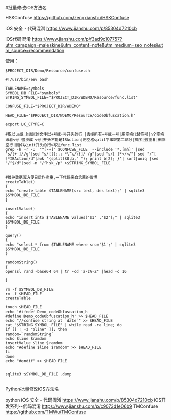  #批量修改iOS方法名

HSKConfuse
https://github.com/zengxianshu/HSKConfuse

iOS 安全 - 代码混淆
https://www.jianshu.com/p/85304d7210cb

iOS代码混淆
https://www.jianshu.com/p/f3ad9c107757?utm_campaign=maleskine&utm_content=note&utm_medium=seo_notes&utm_source=recommendation

使用：
```
$PROJECT_DIR/Demo/Resource/confuse.sh 
```

```
#!/usr/bin/env bash

TABLENAME=symbols
SYMBOL_DB_FILE="symbols"
STRING_SYMBOL_FILE="$PROJECT_DIR/WDEMO/Resource/func.list"

CONFUSE_FILE="$PROJECT_DIR/WDEMO"

HEAD_FILE="$PROJECT_DIR/WDEMO/Resource/codeObfuscation.h"

export LC_CTYPE=C

#取以.m或.h结尾的文件以+号或-号开头的行 |去掉所有+号或－号|用空格代替符号|n个空格跟着<号 替换成 <号|开头不能是IBAction|用空格split字串取第二部分|排序|去重复|删除空行|删掉以init开头的行>写进func.list
grep -h -r -I  "^[-+]" $CONFUSE_FILE  --include '*.[mh]' |sed "s/[+-]//g"|sed "s/[();,: *\^\/\{]/ /g"|sed "s/[ ]*</</"| sed "/^[ ]*IBAction/d"|awk '{split($0,b," "); print b[2]; }'| sort|uniq |sed "/^$/d"|sed -n "/^hsk_/p" >$STRING_SYMBOL_FILE


#维护数据库方便日后作排重,一下代码来自念茜的微博
createTable()
{
echo "create table $TABLENAME(src text, des text);" | sqlite3 $SYMBOL_DB_FILE
}

insertValue()
{
echo "insert into $TABLENAME values('$1' ,'$2');" | sqlite3 $SYMBOL_DB_FILE
}

query()
{
echo "select * from $TABLENAME where src='$1';" | sqlite3 $SYMBOL_DB_FILE
}

ramdomString()
{
openssl rand -base64 64 | tr -cd 'a-zA-Z' |head -c 16

}

rm -f $SYMBOL_DB_FILE
rm -f $HEAD_FILE
createTable

touch $HEAD_FILE
echo '#ifndef Demo_codeObfuscation_h
#define Demo_codeObfuscation_h' >> $HEAD_FILE
echo "//confuse string at `date`" >> $HEAD_FILE
cat "$STRING_SYMBOL_FILE" | while read -ra line; do
if [[ ! -z "$line" ]]; then
ramdom=`ramdomString`
echo $line $ramdom
insertValue $line $ramdom
echo "#define $line $ramdom" >> $HEAD_FILE
fi
done
echo "#endif" >> $HEAD_FILE


sqlite3 $SYMBOL_DB_FILE .dump


```
 

Python批量修改iOS方法名

python
iOS 安全 - 代码混淆
https://www.jianshu.com/p/85304d7210cb
iOS开发系列--代码混淆
https://www.jianshu.com/p/c9073d1e06b9
TMConfuse
https://github.com/TMWu/TMConfuse
